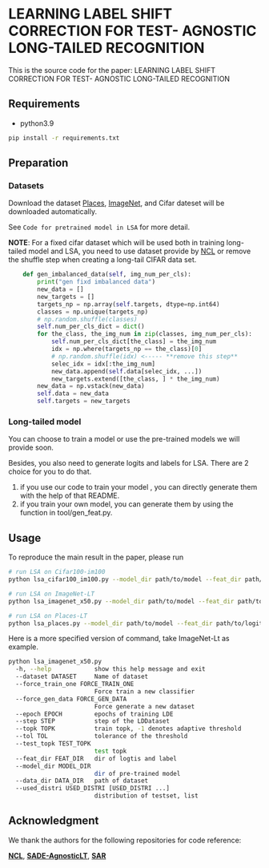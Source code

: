 #  LEARNING LABEL SHIFT CORRECTION FOR TEST- AGNOSTIC LONG-TAILED RECOGNITION

This is the source code for the paper: LEARNING LABEL SHIFT CORRECTION FOR TEST- AGNOSTIC LONG-TAILED RECOGNITION

## Requirements

* python3.9

```bash
pip install -r requirements.txt
```



## Preparation 

### Datasets

Download the dataset [Places](http://places2.csail.mit.edu/download.html), [ImageNet](http://image-net.org/index), and Cifar dateset will be downloaded automatically. 

See `Code for pretrained model in LSA` for more detail.

**NOTE**: For a fixed cifar dataset which will be used both in training long-tailed model and LSA, you need to use dataset provide by [NCL](https://github.com/Bazinga699/NCL) or remove the shuffle step when creating a long-tail CIFAR data set.

```python
    def gen_imbalanced_data(self, img_num_per_cls):
        print("gen fixd imbalanced data")
        new_data = []
        new_targets = []
        targets_np = np.array(self.targets, dtype=np.int64)
        classes = np.unique(targets_np)
        # np.random.shuffle(classes)
        self.num_per_cls_dict = dict()
        for the_class, the_img_num in zip(classes, img_num_per_cls):
            self.num_per_cls_dict[the_class] = the_img_num
            idx = np.where(targets_np == the_class)[0]
            # np.random.shuffle(idx) <----- **remove this step**
            selec_idx = idx[:the_img_num]
            new_data.append(self.data[selec_idx, ...])
            new_targets.extend([the_class, ] * the_img_num)
        new_data = np.vstack(new_data)
        self.data = new_data
        self.targets = new_targets
```



### Long-tailed model

You can choose to train a model or use the pre-trained models we will provide soon.

Besides, you also need to generate logits and labels for LSA. There are 2 choice for you to do that. 

1) if you use our code to train your model , you can directly generate them with the help of that README. 
2) if you train your own model, you can generate them by using the function in tool/gen_feat.py.



## Usage

To reproduce the main result in the paper, please run

```bash
# run LSA on Cifar100-im100
python lsa_cifar100_im100.py --model_dir path/to/model --feat_dir path/to/logits --data_dir path/to/dataset

# run LSA on ImageNet-LT
python lsa_imagenet_x50.py --model_dir path/to/model --feat_dir path/to/logits --data_dir path/to/dataset

# run LSA on Places-LT
python lsa_places.py --model_dir path/to/model --feat_dir path/to/logits --data_dir path/to/dataset
```

Here is a more specified version of command, take ImageNet-Lt as example.

```bash
python lsa_imagenet_x50.py 
  -h, --help            show this help message and exit
  --dataset DATASET     Name of dataset
  --force_train_one FORCE_TRAIN_ONE
                        Force train a new classifier
  --force_gen_data FORCE_GEN_DATA
                        Force generate a new dataset
  --epoch EPOCH         epochs of training LDE
  --step STEP           step of the LDDataset
  --topk TOPK           train topk, -1 denotes adaptive threshold
  --tol TOL             tolerance of the threshold
  --test_topk TEST_TOPK
                        test topk
  --feat_dir FEAT_DIR   dir of logtis and label
  --model_dir MODEL_DIR
                        dir of pre-trained model
  --data_dir DATA_DIR   path of dataset
  --used_distri USED_DISTRI [USED_DISTRI ...]
                        distribution of testset, list
```



## Acknowledgment

We thank the authors for the following repositories for code reference:

**[NCL](https://github.com/Bazinga699/NCL)**, **[SADE-AgnosticLT](https://github.com/Vanint/SADE-AgnosticLT)**, [**SAR**](https://github.com/mr-eggplant/SAR)
